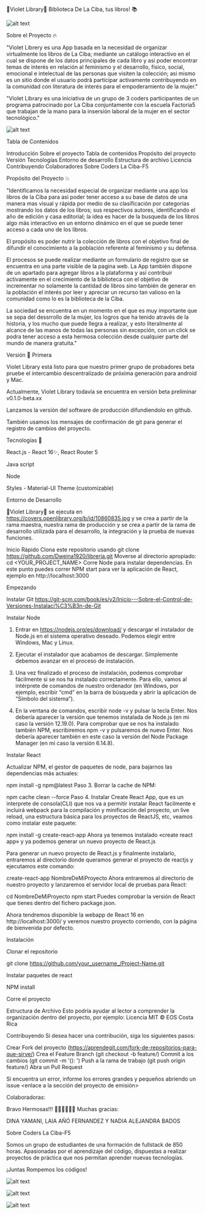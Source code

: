 🌸Violet Library🌸
Biblioteca De La Ciba, tus libros! 📚

![alt text](https://i.pinimg.com/originals/a3/4a/c0/a34ac0147df04483086cf65d7fc12cd2.gif)


Sobre el Proyecto 🔥


"Violet Librery es una App basada en la necesidad de organizar virtualmente los libros de La Ciba; mediante un catálogo interactivo en el cual se dispone de los datos principales de cada libro y asi poder encontrar temas de interés en relación al feminismo y el desarrollo, físico, social, emocional e intelectual de las personas que visiten la  colección; asi mismo es un sitio donde el usuario podrá participar activamente  contribuyendo en la comunidad con literatura de interés  para el empoderamiento de la mujer."

"Violet Library es una iniciativa de un grupo de 3 coders participantes de un programa patrocinado por La Ciba conjuntamente con la escuela Factoria5 que trabajan de la mano para la insersión laboral de la mujer en el sector tecnológico."


![alt text](https://revistamirall.com/wp-content/uploads/2022/03/Aula-Magna-La-Ciba-696x463.jpg)


Tabla de Contenidos

Introducción 
Sobre el proyecto
Tabla de contenidos
Propósito del proyecto
Versión
Tecnologías
Entorno de desarrollo
Estructura de archivo
Licencia
Contribuyendo
Colaboradores
Sobre Coders La Ciba-F5 

Propósito del Proyecto 💥

"Identificamos la necesidad especial de organizar mediante una app los libros de la Ciba para asi poder tener acceso a su base de datos de una manera mas visual y rápida  por medio de su clasificación por categorias mostrando los datos de los libros; sus respectivos autores, identificando el año de edición y casa editorial; la idea es hacer de la busqueda de los libros algo más interactivo en un entorno dinámico en el que se puede tener acceso a cada uno de los libros.

 El propósito es poder nutrir la colección de libros con el objetivo final de difundir el conocimiento  a la población referente al feminismo y su defensa.
 
  El procesos  se puede realizar mediante un formulario de registro que se encuentra en una parte visible de la pagina web. La App también dispone de un apartado para agregar libros a la plataforma  y así contribuir activamente en el crecimiento de la biblioteca con el objetivo de incrementar no solamente la cantidad de libros sino también de generar en la población el interés por leer y apreciar un recurso tan valioso en la comunidad como lo es la biblioteca de la Ciba.

La sociedad se encuentra en un momento en el que es muy importante que se sepa del dessrrollo de la mujer, los logros que ha tenido através de la historia, y los mucho que puede llegra a realizar, y esto literalmente al alcance de las manos de todas las personas sin excepción, con un click se podra tener acceso a esta hermosa colección desde cualquier parte del mundo de manera gratuita."



Versión 🌟
Primera

Violet Library está listo para que nuestro primer grupo de probadores beta pruebe el intercambio descentralizado de próxima generación para android y Mac.

Actualmente, Violet Library todavía se encuentra en versión beta preliminar v0.1.0-beta.xx

Lanzamos la versión del software de producción difundiendolo en github.

También usamos los mensajes de confirmación de git para generar el registro de cambios del proyecto.



Tecnologías 🚀


React.js - React 16✨, React Router 5

Java script

Node

Styles - Material-UI Theme (customizable)


Entorno de Desarrollo



🌸Violet Library🌸 se ejecuta en https://covers.openlibrary.org/b/id/10860835.jpg y se crea a partir de la rama maestra, nuestra rama de producción y se crea a partir de la rama de desarrollo utilizada para el desarrollo, la integración y la prueba de nuevas funciones.

Inicio Rápido
Clona este repositorio usando git clone https://github.com/Dweina1920/libreria.git
Moverse al directorio apropiado: cd <YOUR_PROJECT_NAME>
Corre Node para instalar dependencias. En este punto puedes correr NPM start para ver la aplicación de React, ejemplo en http://localhost:3000

Empezando

Instalar Git
https://git-scm.com/book/es/v2/Inicio---Sobre-el-Control-de-Versiones-Instalaci%C3%B3n-de-Git

Instalar Node
1. Entrar en https://nodejs.org/es/download/ y descargar el instalador de Node.js en el sistema operativo deseado. Podemos elegir entre Windows, Mac y Linux.


2. Ejecutar el instalador que acabamos de descargar. Simplemente debemos avanzar en el proceso de instalación.


3. Una vez finalizado el proceso de instalación, podemos comprobar fácilmente si se nos ha instalado correctamente. Para ello, vamos al intérprete de comandos de nuestro ordenador (en Windows, por ejemplo, escribir “cmd” en la barra de búsqueda y abrir la aplicación de “Símbolo del sistema”).



4. En la ventana de comandos, escribir node -v y pulsar la tecla Enter. Nos debería aparecer la versión que tenemos instalada de Node.js (en mi caso la versión 12.19.0). Para comprobar que se nos ha instalado también NPM, escribiremos npm -v y pulsaremos de nuevo Enter. Nos debería aparecer también en este caso la versión del Node Package Manager (en mi caso la versión 6.14.8).

Instalar React

Actualizar NPM, el gestor de paquetes de node, para bajarnos las dependencias más actuales:

npm install -g npm@latest
Paso 3. Borrar la cache de NPM:

npm cache clean --force
Paso 4. Instalar Create React App, que es un interprete de consola(CLI) que nos va a permitir instalar React facilmente e incluirá webpack para la compilación y minificación del proyecto, un live reload, una estructura básica para los proyectos de ReactJS, etc, veamos como instalar este paquete:

npm install -g create-react-app
Ahora ya tenemos instalado «create react app» y ya podemos generar un nuevo proyecto de React.js

Para generar un nuevo proyecto de React.js y finalmente instalarlo, entraremos al directorio donde queramos generar el proyecto de reactjs y ejecutamos este comando:

create-react-app NombreDeMiProyecto
Ahora entraremos al directorio de nuestro proyecto y lanzaremos el servidor local de pruebas para React:

cd NombreDeMiProyecto
npm start
Puedes comprobar la versión de React que tienes dentro del fichero package.json.

Ahora tendremos disponible la webapp de React 16 en http://localhost:3000/ y veremos nuestro proyecto corriendo, con la página de bienvenida por defecto.

Instalación

Clonar el repositorio

git clone https://github.com/your_username_/Project-Name.git

Instalar paquetes de react

NPM install


Corre el proyecto


Estructura de Archivo
Esto podría ayudar al lector a comprender la organización dentro del proyecto, por ejemplo:
Licencia
MIT © EOS Costa Rica

Contribuyendo
Si desea hacer una contribución, siga los siguientes pasos:

Crear Fork del proyecto  (https://aprendegit.com/fork-de-repositorios-para-que-sirve/)
Crea el Feature Branch (git checkout -b feature/)
Commit a los cambios (git commit -m '<type>(<scope>): <subject>')
Push a la rama de trabajo (git push origin feature/)
Abra un Pull Request


Si encuentra un error, informe los errores grandes y pequeños abriendo un issue <enlace a la sección del proyecto de emisión>

Colaboradoras:

Bravo Hermosas!!! 💃🏻💃🏻💃🏻 Muchas gracias:

DINA YAMANI, LAIA AÑÓ FERNANDEZ Y NADIA ALEJANDRA BADOS 

Sobre Coders La Ciba-F5

Somos un grupo de estudiantes de una formación de fullstack de 850 horas. Apasionadas por el aprendizaje del código, dispuestas a realizar proyectos de práctica que nos permitan aprender nuevas tecnologías.

¡Juntas Rompemos los códigos!

![alt text](https://i.pinimg.com/originals/ba/55/f9/ba55f9e644e039c79c978dbaf5e7285d.gif)
 
![alt text](https://pbs.twimg.com/profile_images/1543892567904980992/KatY95Hn_400x400.jpg)
 
![alt text](https://laciba.gramenet.cat/typo3conf/ext/theme_ciba/Resources/Public/images/ciba-logo.png)
